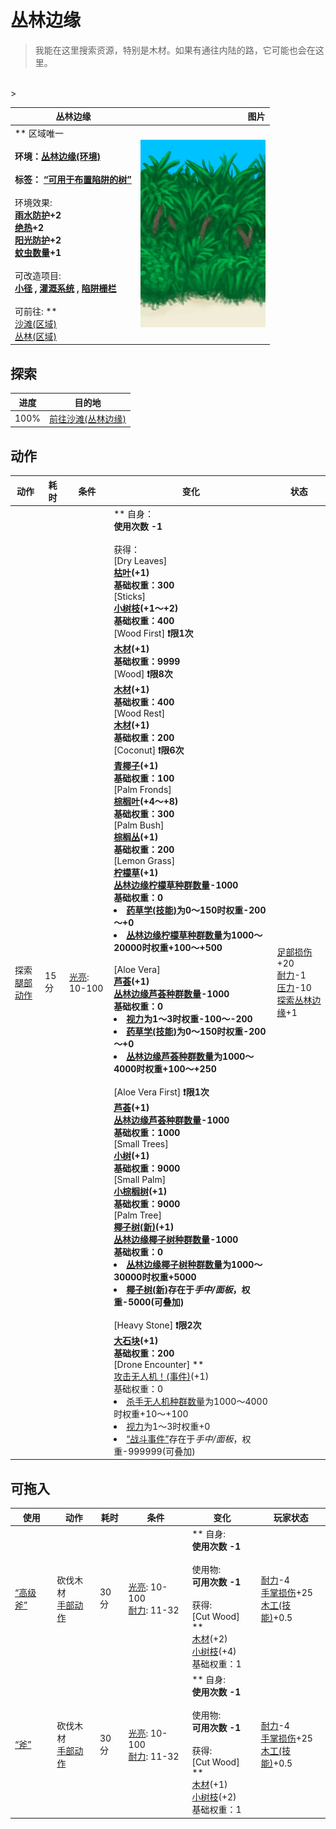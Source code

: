 # 丛林边缘  
> 我能在这里搜索资源，特别是木材。如果有通往内陆的路，它可能也会在这里。  
<br>  
>   
  
  丛林边缘  |   图片   
 ----  |  ----:   
 ** 区域唯一 **<br><br>**环境：**[丛林边缘(环境)](Env_Outskirts.md)<br><br>**标签：**	[“可用于布置陷阱的树”](tag_SnareCompatible.md)<br><br>** 环境效果: **<br>[雨水防护](RainProtection.md)+2<br>[绝热](InsulationHeat.md)+2<br>[阳光防护](SunProtection.md)+2<br>[蚊虫数量](BugPopulation.md)+1<br><br>** 可改造项目: **<br>[小径](Imp_Path.md) , [灌溉系统](Imp_Irrigation.md) , [陷阱栅栏](Imp_TrappingFences.md)<br><br>** 可前往: **<br>[沙滩(区域)](Beach.md)<br>[丛林(区域)](Jungle.md)  |  <img decoding="async" src="Sprite/JunglePatch.png" href="a.md" style="max-width:300px;max-height:300px;">   
  
## 探索  
进度  |  目的地  
----  |  ----  
100%  |  [前往沙滩(丛林边缘)](Path_OutskirtsToBeach.md)  
## 动作  
动作  |  耗时  |  条件  |  变化  |  状态  
----  |  ----  |  ----  |  ----  |  ----  
探索<br>[腿部动作](LegAction.md)  |  15分  |  [光亮](Light.md): 10-100  |  ** 自身：**<br>使用次数  -1<br><br>** 获得： **<br>** [Dry Leaves] **<br>  [枯叶](LeavesDry.md)(+1)<br>基础权重：300<br>** [Sticks] **<br>  [小树枝](Sticks.md)(+1～+2)<br>基础权重：400<br>** [Wood First] **❗限1次<br>  [木材](Wood.md)(+1)<br>基础权重：9999<br>** [Wood] **❗限8次<br>  [木材](Wood.md)(+1)<br>基础权重：400<br>** [Wood Rest] **<br>  [木材](Wood.md)(+1)<br>基础权重：200<br>** [Coconut] **❗限6次<br>  [青椰子](CoconutHusked.md)(+1)<br>基础权重：100<br>** [Palm Fronds] **<br>  [棕榈叶](PalmFronds.md)(+4～+8)<br>基础权重：300<br>** [Palm Bush] **<br>  [棕榈丛](PalmBush.md)(+1)<br>基础权重：200<br>** [Lemon Grass] **<br>  [柠檬草](Lemongrass.md)(+1)<br>[丛林边缘柠檬草种群数量](LemonGrass_OutskirtsPop.md)-1000<br>基础权重：0<li>[药草学(技能)](Skill_Herbology.md)为0～150时权重-200～+0</li><li>[丛林边缘柠檬草种群数量](LemonGrass_OutskirtsPop.md)为1000～20000时权重+100～+500</li><br>** [Aloe Vera] **<br>  [芦荟](AloeVera.md)(+1)<br>[丛林边缘芦荟种群数量](AloeVera_OutskirtsPop.md)-1000<br>基础权重：0<li>[视力](Myopia.md)为1～3时权重-100～-200</li><li>[药草学(技能)](Skill_Herbology.md)为0～150时权重-200～+0</li><li>[丛林边缘芦荟种群数量](AloeVera_OutskirtsPop.md)为1000～4000时权重+100～+250</li><br>** [Aloe Vera First] **❗限1次<br>  [芦荟](AloeVera.md)(+1)<br>[丛林边缘芦荟种群数量](AloeVera_OutskirtsPop.md)-1000<br>基础权重：1000<br>** [Small Trees] **<br>  [小树](SmallTree.md)(+1)<br>基础权重：9000<br>** [Small Palm] **<br>  [小棕榈树](SmallPalm.md)(+1)<br>基础权重：9000<br>** [Palm Tree] **<br>  [椰子树(新)](PalmTreeNew.md)(+1)<br>[丛林边缘椰子树种群数量](PalmTree_OutskirtsPop.md)-1000<br>基础权重：0<li>[丛林边缘椰子树种群数量](PalmTree_OutskirtsPop.md)为1000～30000时权重+5000</li><li>[椰子树(新)](PalmTreeNew.md)存在于*手中/面板*，权重-5000(可叠加)</li><br>** [Heavy Stone] **❗限2次<br>  [大石块](StoneHeavy.md)(+1)<br>基础权重：200<br>** [Drone Encounter] **<br>  [攻击无人机！(事件)](Event_DroneFight.md)(+1)<br>基础权重：0<li>[杀手无人机种群数量](Pop_Drone.md)为1000～4000时权重+10～+100</li><li>[视力](Myopia.md)为1～3时权重+0</li><li>[“战斗事件”](tag_FightEvent.md)存在于*手中/面板*，权重-999999(可叠加)</li>  |  [足部损伤](FootDamage.md)+20<br>[耐力](Stamina.md)-1<br>[压力](Stress.md)-10<br>[探索丛林边缘](Exploration_JungleOutskirts.md)+1  
## 可拖入  
使用  |  动作  |  耗时  |  条件  |  变化  |  玩家状态  
----  |  ----  |  ----  |  ----  |  ----  |  ----  
[“高级斧”](tag_AxeAdv.md)  |  砍伐木材<br>[手部动作](HandAction.md)  |  30分  |  [光亮](Light.md): 10-100<br>[耐力](Stamina.md): 11-32  |  ** 自身: **<br>使用次数  -1<br><br>** 使用物: **<br>可用次数  -1<br><br>** 获得: **<br>** [Cut Wood] **<br>  [木材](Wood.md)(+2)<br>  [小树枝](Sticks.md)(+4)<br>基础权重：1  |  [耐力](Stamina.md)-4<br>[手掌损伤](HandDamage.md)+25<br>[木工(技能)](Skill_Woodworking.md)+0.5  
[“斧”](tag_Axe.md)  |  砍伐木材<br>[手部动作](HandAction.md)  |  30分  |  [光亮](Light.md): 10-100<br>[耐力](Stamina.md): 11-32  |  ** 自身: **<br>使用次数  -1<br><br>** 使用物: **<br>可用次数  -1<br><br>** 获得: **<br>** [Cut Wood] **<br>  [木材](Wood.md)(+1)<br>  [小树枝](Sticks.md)(+2)<br>基础权重：1  |  [耐力](Stamina.md)-4<br>[手掌损伤](HandDamage.md)+25<br>[木工(技能)](Skill_Woodworking.md)+0.5  


<script>document.title="丛林边缘 - 卡牌生存百科 Card Survival Wiki";</script>